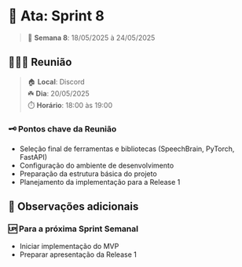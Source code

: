 # 📓 Ata: Sprint 8

> 📆 **Semana 8**: 18/05/2025 à 24/05/2025

## 🧑🏻‍💻 Reunião

> 🏠 **Local**: Discord<br/>
> ☘️ **Dia**: 20/05/2025<br/>
> ⏱️ **Horário**: 18:00 às 19:00

### 🗝️ Pontos chave da Reunião

- Seleção final de ferramentas e bibliotecas (SpeechBrain, PyTorch, FastAPI)
- Configuração do ambiente de desenvolvimento
- Preparação da estrutura básica do projeto
- Planejamento da implementação para a Release 1

## 👀 Observações adicionais

### 🆙 Para a próxima Sprint Semanal

- Iniciar implementação do MVP
- Preparar apresentação da Release 1
